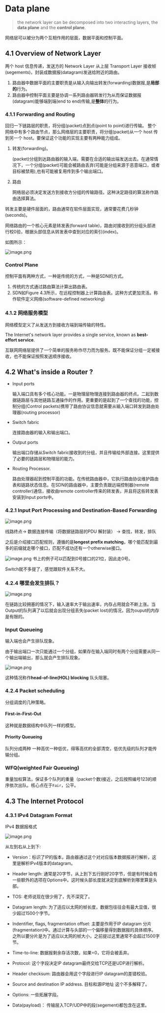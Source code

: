 # Data plane

> the network layer can be decomposed into two interacting layers, the **data plane** and the **control plane**.

网络层可以被分为两个互相作用的层面，数据平面和控制平面。

## 4.1 Overview of Network Layer

两个 host 信息传递，发送方的 Network Layer 从上层 Transport Layer 接收帧(segements)，封装成数据报(datagram)发送给附近的路由。

1. 路由器中数据平面的主要职责是从输入向输出转发(forwarding)数据报,是**局部的**行为。
2. 路由器中控制平面主要是协调一系列路由器转发行为从而保证数据报(datagram)能够端到端(end to end)传输,是**整体**的行为。

### 4.1.1 Forwarding and Routing

回归一下链路层的职责，将分组(packet)点到点(point to point)进行传输。
整个网络中有多个路由节点，那么网络层的主要职责，将分组(packet)从一个 host 传到另一个 host。要保证这个功能的实现主要有两种能力组成。

1. 转发(forwarding)。

   (packet)分组到达路由器的输入端，需要在合适的输出端发送出去。在通常情况下，一个分组(packet)可能会被路由丢弃(可能是分组来源于恶意端口，或者目标被禁用),也有可能被复用传到多个输出端口。

2. 路由

   网络层必须决定发送方到接收方分组的传输路径。这种决定路径的算法称作路由选择算法。

转发主要是硬件层面的，路由通常在软件层面实现，通常要花费几秒钟(seconds)。

网络路由的一个核心元素是转发表(forward table)，路由对接收到的分组头部进行校0验，根据头部信息从转发表中查到对应的索引(index)。

如图所示：

![image.png](https://p6-juejin.byteimg.com/tos-cn-i-k3u1fbpfcp/e658fae70d484287b6529dec9cfda385~tplv-k3u1fbpfcp-watermark.image?)

### Control Plane

控制平面有两种方式，一种是传统的方式，一种是SDN的方式。
1. 传统的方式通过路由算法计算出路由表。
2. SDN如Figure 4.3所示，在远程控制器上计算路由表。这种方式更加灵活。称作软件定义网络(software-defined networking)


### 4.1.2 网络服务模型

网络模型定义了从发送方到接收方端到端传输的特性。

The Internet's network layer provides a single service, known as **best-effort service**. 

互联网网络层提供了一个简单的服务称作尽力而为服务。既不能保证分组一定被接收，也不能保证按照发送顺序接收。


## 4.2 What's inside a Router ?

- Input ports
    
   输入端口具有多个核心功能。一是物理层物理连接到路由器的终点。二起到数据链路层与其他链路互通操作的作用。更重要的是起到了一个查找的功能，控制分组(Control packets)携带了路由协议信息就需要从输入端口转发到路由处理器(routing processor)

- Switch fabric

  连接路由器的输入和输出端口。

- Output ports

   输出端口存储从Switch fabric接收到的分组，并且传输给外部连接。这里提供了必要的链路层和物理层的能力。

- Routing Processor.

   路由处理器起到控制平面的功能。在传统路由器中，它执行路由协议维护路由表和链路状态信息。在SDN的路由器中，主要负责跟远端控制器(remote controller)通信，接收由remote controller传来的转发表，并且将这些转发表安装到Input ports中。

### 4.2.1 Input Port Processing and Destination-Based Forwarding


![image.png](https://p9-juejin.byteimg.com/tos-cn-i-k3u1fbpfcp/179eb35b83d24f42a1d9f5c1cd358ada~tplv-k3u1fbpfcp-watermark.image?)


线路终点-> 数据连接传输（将数据链路层的PDU 解封装） -> 查找，转发，排队

之后是介绍接口匹配规则，遵循的是**longest prefix matching**，哪个能匹配到最多的前缀就走哪个接口，匹配不成功还有一个otherwise接口。


![image.png](https://p9-juejin.byteimg.com/tos-cn-i-k3u1fbpfcp/06c80078f8f347099b6443cdec884d2e~tplv-k3u1fbpfcp-watermark.image?)
书上的例子可以匹配到0号接口的21位，因此走0号。

Switch就不多提了，感觉跟软件关系不大。

### 4.2.4 哪里会发生排队？

![image.png](https://p1-juejin.byteimg.com/tos-cn-i-k3u1fbpfcp/8eaac87930c44ecb808190ef3d66f044~tplv-k3u1fbpfcp-watermark.image?)

在链路比较拥塞的情况下，输入速率大于输出速率，内存占用就会不断上涨。当Output的队列满了以后就会出现分组丢失(packet lost)的情况，因为ouput的内存是有限的。

### Input Queueing 

输入端也会产生排队现象。

由于输出端口一次只能通过一个分组，如果存在输入端同时有两个分组需要从同一个输出端输出，那么就会产生排队现象。


![image.png](https://p6-juejin.byteimg.com/tos-cn-i-k3u1fbpfcp/7892f5b056194d5a8a32ab6159662928~tplv-k3u1fbpfcp-watermark.image?)

这种情况称作**head-of-line(HOL) blocking** 队头阻塞。

### 4.2.4 Packet scheduling

分组调度的几种策略。

#### First-in-First-Out
这种就是数据结构中队列一样的模型。

#### Priority Queueing
队列分成两种 一种高优一种低优，得等高优的全部清空，低优先级的队列才能传输分组。

### WFQ(weighted Fair Queueing)

重量加权算法，保证多个队列的重量（packet个数)接近，之后按照编号123的顺序依次出队。核心点在于`Fair`，公平。

## 4.3 The Internet Protocol

### 4.3.1 IPv4 Datagram Format

IPv4 数据报格式

![image.png](https://p9-juejin.byteimg.com/tos-cn-i-k3u1fbpfcp/bad6d290c86d480c8a35a1f3e81f27a9~tplv-k3u1fbpfcp-watermark.image?)

从左到右从上到下:

- Version：标识了IP的版本，路由器通过这个对对应版本数据报进行解析，这里是解析IPv4版本的datagram。

- Header length: 通常是20字节，从上到下五行刚好20字节，但是有时候会有一些额外的选项在Options中。这时候头部长度就决定到底解析到哪里算是头部。

- TOS: 老师说现在很少用了，先不深究了。

- Datagram length: 为了适应以太网的帧长度，数据包往往会有最大显值，很少超过1500个字节。

- Indentifier, flags, fragmentation offset: 主要是作用于IP datagram 分片(fragmentation)中。通过计算与头部的一个偏移量得到数据报的具体顺序。之所以要分片是为了适应以太网的帧大小，之前提过这里通常不会超过1500字节。

- Time-to-line: 数据报剩余存活次数，如果=0，它将会被丢弃。

- Protocol: 这个字段决定IP datagram最终交给TCP还是UDP进行解析。

- Header checksum: 路由器会用这个字段进行IP datagram的差错校验。

- Source and destination IP address. 目标和源IP地址 这个不多解释了。

- Options: 一些拓展字段。

- Data(payload)： 传输层入TCP/UDP中的段(segement)都包含在这里。

